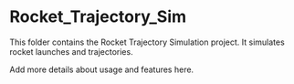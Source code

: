 # Rocket_Trajectory_Sim

This folder contains the Rocket Trajectory Simulation project. It simulates rocket launches and trajectories.

Add more details about usage and features here.
